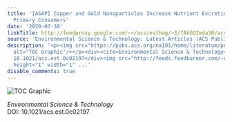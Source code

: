 ```yaml
---
title: '[ASAP] Copper and Gold Nanoparticles Increase Nutrient Excretion Rates of
  Primary Consumers'
date: '2020-07-30'
linkTitle: http://feedproxy.google.com/~r/acs/esthag/~3/7AkGQImda30/acs.est.0c02197
source: 'Environmental Science & Technology: Latest Articles (ACS Publications)'
description: '<p><img src="https://pubs.acs.org/na101/home/literatum/publisher/achs/journals/content/esthag/0/esthag.ahead-of-print/acs.est.0c02197/20200730/images/medium/es0c02197_0005.gif"
  alt="TOC Graphic"/></p><div><cite>Environmental Science & Technology</cite></div><div>DOI:
  10.1021/acs.est.0c02197</div><img src="http://feeds.feedburner.com/~r/acs/esthag/~4/7AkGQImda30"
  height="1" width="1" ...'
disable_comments: true
---
```

<p><img src="https://pubs.acs.org/na101/home/literatum/publisher/achs/journals/content/esthag/0/esthag.ahead-of-print/acs.est.0c02197/20200730/images/medium/es0c02197_0005.gif" alt="TOC Graphic"/></p><div><cite>Environmental Science & Technology</cite></div><div>DOI: 10.1021/acs.est.0c02197</div><img src="http://feeds.feedburner.com/~r/acs/esthag/~4/7AkGQImda30" height="1" width="1" ...